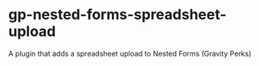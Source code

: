 # gp-nested-forms-spreadsheet-upload
A plugin that adds a spreadsheet upload to Nested Forms (Gravity Perks)
